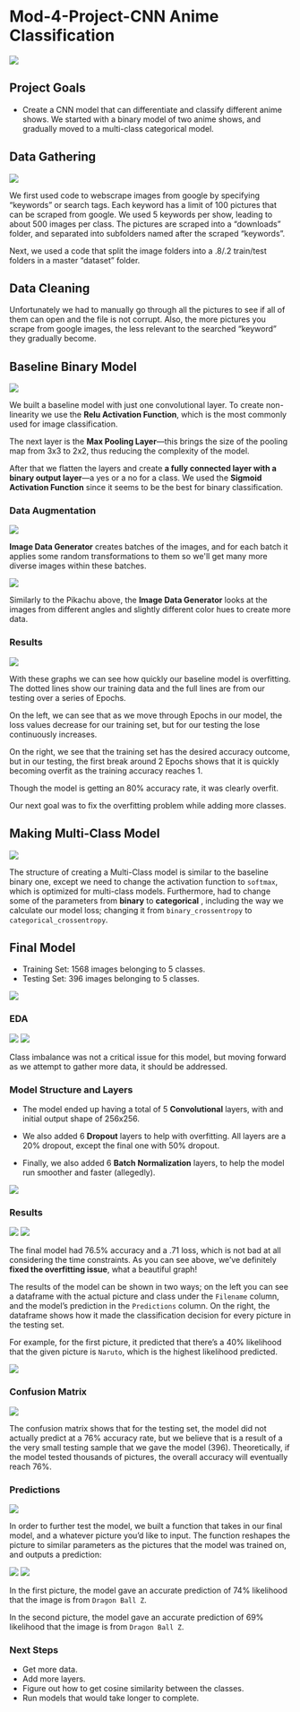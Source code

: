 # Mod-4-Project-CNN Anime Classification

<img src="./Images/Picture1.png">

## Project Goals

* Create a CNN model that can differentiate and classify different anime shows. We started with a binary model of two anime shows, and gradually moved to a multi-class categorical model.

## Data Gathering

<img src="./Images/Picture2.png">

We first used code to webscrape images from google by specifying “keywords” or search tags. Each keyword has a limit of 100 pictures that can be scraped from google. We used 5 keywords per show, leading to about 500 images per class. The pictures are scraped into a “downloads” folder, and separated into subfolders named after the scraped “keywords”.

Next, we used a code that split the image folders into a .8/.2 train/test folders in a master “dataset” folder.

## Data Cleaning 

Unfortunately we had to manually go through all the pictures to see if all of them can open and the file is not corrupt. Also, the more pictures you scrape from google images, the less relevant to the searched “keyword” they gradually become. 

## Baseline Binary Model

<img src="./Images/Picture3.png">

We built a baseline model with just one convolutional layer. To create non-linearity we use the **Relu Activation Function**, which is the most commonly used for image classification.
 
The next layer is the **Max Pooling Layer**—this brings the size of the pooling map from 3x3 to 2x2, thus reducing the complexity of the model.
 
After that we flatten the layers and create **a fully connected layer with a binary output layer**—a yes or a no for a class. We used the **Sigmoid Activation Function** since it seems to be the best for binary classification. 

### Data Augmentation

<img src="./Images/Picture4.png">

**Image Data Generator** creates batches of the images, and for each batch it applies some random transformations to them so we'll get many more diverse images within these batches. 

<img src="https://i.kym-cdn.com/photos/images/original/000/931/339/b35.gif"/>

Similarly to the Pikachu above, the **Image Data Generator** looks at the images from different angles and slightly different color hues to create more data.

### Results

<img src="./Images/Picture5.png">

With these graphs we can see how quickly our baseline model is overfitting. The dotted lines show our training data and the full lines are from our testing over a series of Epochs. 

On the left, we can see that as we move through Epochs in our model, the loss values decrease for our training set, but for our testing the lose continuously increases. 

On the right, we see that the training set has the desired accuracy outcome, but in our testing, the first break around 2 Epochs shows that it is quickly becoming overfit as the training accuracy reaches 1. 

Though the model is getting an 80% accuracy rate, it was clearly overfit.

Our next goal was to fix the overfitting problem while adding more classes.

## Making Multi-Class Model

<img src="./Images/Picture6.png">

The structure of creating a Multi-Class model is similar to the baseline binary one, except we need to change the activation function to `softmax`, which is optimized for multi-class models. Furthermore, had to change some of the parameters from **binary** to **categorical** , including the way we calculate our model loss; changing it from `binary_crossentropy` to `categorical_crossentropy`.

## Final Model

* Training Set: 1568 images belonging to 5 classes.
* Testing Set: 396 images belonging to 5 classes.

<img src="./Images/Picture7.png">

### EDA

<img src="./Images/Picture8.png">  <img src="./Images/Picture9.png">

Class imbalance was not a critical issue for this model, but moving forward as we attempt to gather more data, it should be addressed.

### Model Structure and Layers

* The model ended up having a total of 5 **Convolutional** layers, with and initial output shape of 256x256.

* We also added 6 **Dropout** layers to help with overfitting. All layers are a 20% dropout, except the final one with 50% dropout.

* Finally, we also added 6 **Batch Normalization** layers, to help the model run smoother and faster (allegedly). 

<img src="./Images/Picture10.png">

### Results 

<img src="./Images/Picture11.png">

<img src="./Images/Picture12.png">

The final model had 76.5% accuracy and a .71 loss, which is not bad at all considering the time constraints. As you can see above, we’ve definitely **fixed the overfitting issue**, what a beautiful graph!

The results of the model can be shown in two ways; on the left you can see a dataframe with the actual picture and class under the `Filename` column, and the model’s prediction in the `Predictions` column. On the right, the dataframe shows how it made the classification decision for every picture in the testing set. 

For example, for the first picture, it predicted that there’s a 40% likelihood that the given picture is `Naruto`, which is the highest likelihood predicted. 

<img src="./Images/Picture13.png">

### Confusion Matrix

<img src="./Images/Picture14.png">

The confusion matrix shows that for the testing set, the model did not actually predict at a 76% accuracy rate, but we believe that is a result of a the very small testing sample that we gave the model (396). Theoretically, if the model tested thousands of pictures, the overall accuracy will eventually reach 76%.

### Predictions

<img src="./Images/Picture15.png">

In order to further test the model, we built a function that takes in our final model, and a whatever picture you’d like to input. The function reshapes the picture to similar parameters as the pictures that the model was trained on, and outputs a prediction:

<img src="./Images/Picture16.png">  <img src="./Images/Picture17.png">

In the first picture, the model gave an accurate prediction of 74% likelihood that the image is from `Dragon Ball Z`.

In the second picture, the model gave an accurate prediction of 69% likelihood that the image is from `Dragon Ball Z`.

### Next Steps

* Get more data.
* Add more layers.
* Figure out how to get cosine similarity between the classes.
* Run models that would take longer to complete.


